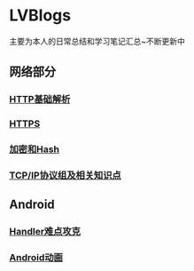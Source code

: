 # LVBlogs
主要为本人的日常总结和学习笔记汇总~不断更新中
## 网络部分
### [HTTP基础解析](https://github.com/lvzishen/LVBlogs/blob/master/%E7%BD%91%E7%BB%9C/Http%E5%9F%BA%E7%A1%80.md)
### [HTTPS](https://github.com/lvzishen/LVBlogs/blob/master/%E7%BD%91%E7%BB%9C/HTTPS.md)
### [加密和Hash](https://github.com/lvzishen/LVBlogs/blob/master/%E7%BD%91%E7%BB%9C/%E5%8A%A0%E5%AF%86%E6%96%B9%E5%BC%8F%E5%92%8CHash.md)
### [TCP/IP协议组及相关知识点](https://github.com/lvzishen/LVBlogs/blob/master/%E7%BD%91%E7%BB%9C/TCPIP%E5%8D%8F%E8%AE%AE%E6%97%8F.md)
## Android
### [Handler难点攻克](https://github.com/lvzishen/LVBlogs/blob/master/Android/Handler.md)
### [Android动画](https://github.com/lvzishen/LVBlogs/blob/master/Android%E5%8A%A8%E7%94%BB.md)
